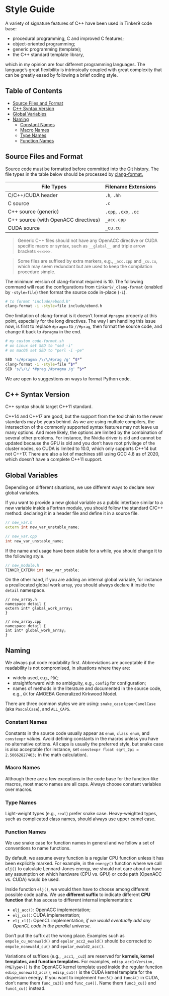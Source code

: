 # Style Guide
A variety of signature features of C++ have been used in Tinker9 code base:
- procedural programming, C and improved C features;
- object-oriented programming;
- generic programming (template);
- the C++ standard template library,

which in my opinion are four different programming languages. The language’s
great flexibility is intrinsically coupled with great complexity that can be
greatly eased by following a brief coding style.

## Table of Contents
- [Source Files and Format](#format)
- [C++ Syntax Version](#cpp.ver)
- [Global Variables](#glob.var)
- [Naming](#name)
   - [Constant Names](#name.const)
   - [Macro Names](#name.macro)
   - [Type Names](#name.type)
   - [Function Names](#name.func)

<a name='format'></a>
## Source Files and Format
Source code must be formatted before committed into the Git history. The file
types in the table below should be processed by
[clang-format.](https://clang.llvm.org/docs/ClangFormat.html)

| File Types | Filename Extensions |
|------------|---------------------|
| C/C++/CUDA header                    | `.h`, `.hh`           |
| C source                             | `.c`                  |
| C++ source (generic)                 | `.cpp`, `.cxx`, `.cc` |
| C++ source (with OpenACC directives) | `_acc.cpp`            |
| CUDA source                          | `_cu.cu`              |

> Generic C++ files should not have any OpenACC directive or CUDA specific macro
> or syntax, such as `__global__` and triple arrow brackets `<<<>>>`.

> Some files are suffixed by extra markers, e.g., `_acc.cpp` and `_cu.cu`, which
> may seem redundant but are used to keep the compilation procedure simple.

The minimum version of clang-format required is 10. The following command will
read the configurations from `tinker9/_clang-format` (enabled by `-style=file`)
then format the source code in-place (`-i`).

```bash
# to format "include/ebond.h"
clang-format -i -style=file include/ebond.h
```

One limitation of clang-format is it doesn’t format `#pragma` properly at this
point, especially for the long directives. The way I am handling this issue now,
is first to replace `#pragma` to `//#prag`, then format the source code, and
change it back to `#pragma` in the end.

```bash
# my custom code-format.sh
# on Linux set SED to "sed -i"
# on macOS set SED to "perl -i -pe"

SED 's/#pragma /\/\/#prag /g' “$*”
clang-format -i -style=file “$*”
SED 's/\/\/ *#prag /#pragma /g' “$*”
```

We are open to suggestions on ways to format Python code.

<a name='cpp.ver'></a>
## C++ Syntax Version
C++ syntax should target C++11 standard.

C++14 and C++17 are good, but the support from the toolchain to the newer
standards may be years behind. As we are using multiple compilers, the
intersection of the commonly supported syntax features may not leave us many
options. And more likely, the options are limited by the combination of several
other problems. For instance, the Nvidia driver is old and cannot be updated
because the GPU is old and you don’t have root privilege of the cluster nodes,
so CUDA is limited to 10.0, which only supports C++14 but not C++17. There are
also a lot of machines still using GCC 4.8 as of 2020, which doesn’t have a
complete C++11 support.

<a name='glob.var'></a>
## Global Variables
Depending on different situations, we use different ways to declare new global
variables.

If you want to provide a new global variable as a public interface similar to a
new variable inside a Fortran module, you should follow the standard C/C++
method: declaring it in a header file and define it in a source file.

```C++
// new_var.h
extern int new_var_unstable_name;

// new_var.cpp
int new_var_unstable_name;
```

If the name and usage have been stable for a while, you should change it to the
following style.

```C++
// new_module.h
TINKER_EXTERN int new_var_stable;
```

On the other hand, if you are adding an internal global variable, for instance a
preallocated global work array, you should always declare it inside the `detail`
namespace.

```
// new_array.h
namespace detail {
extern int* global_work_array;
}

// new_array.cpp
namespace detail {
int int* global_work_array;
}
```

<a name='name'></a>
## Naming
We always put code readability first. Abbreviations are acceptable if the
readability is not compromised, in situations where they are:
- widely used, e.g., `PBC`;
- straightforward with no ambiguity, e.g., `config` for configuration;
- names of methods in the literature and documented in the source code, e.g.,
  `GK` for AMOEBA Generalized Kirkwood Model.

There are three common styles we are using: `snake_case` `UpperCamelCase` (aka
`PascalCase`), and `ALL_CAPS`.

<a name='name.const'></a>
### Constant Names
Constants in the source code usually appear as `enum`, `class enum`, and
`constexpr` values. Avoid defining constants in the macros unless you have no
alternative options. All caps is usually the preferred style, but snake case is
also acceptable (for instance, set `constexpr float sqrt_2pi = 2.50662827463;`
in the math calculation).

<a name='name.macro'></a>
### Macro Names
Although there are a few exceptions in the code base for the function-like
macros, most macro names are all caps. Always choose constant variables over
macros.

<a name='name.type'></a>
### Type Names
Light-weight types (e.g., `real`) prefer snake case. Heavy-weighted types, such
as complicated class names, should always use upper camel case.

<a name='name.func'></a>
### Function Names
We use snake case for function names in general and we follow a set of
conventions to name functions.

By default, we assume every function is a regular CPU function unless it has
been explicitly marked. For example, in the `energy()` function where we call
`elj()` to calculate Lennard-Jones energy, we should not care about or have any
assumption on which hardware (CPU vs. GPU) or code path (OpenACC vs. CUDA) would
be used.

Inside function `elj()`, we would then have to choose among different possible
code paths. We use **different suffix** to indicate different **CPU function**
that has access to different internal implementation:
- `elj_acc()`: OpenACC implementation;
- `elj_cu()`: CUDA implementation;
- `elj_cl()`: OpenCL implementation, *if we would eventually add any OpenCL code
  in the parallel universe.*

Don’t put the suffix at the wrong place. Examples such as `empole_cu_nonewald()`
and `epolar_acc2_ewald()` should be corrected to `empole_nonewald_cu()` and
`epolar_ewald2_acc()`.

Variations of suffixes (e.g., `_acc1`, `_cu2`) are reserved for **kernels,
kernel templates, and function templates.** For examples, `edisp_acc1<Version,
PMEType>()` is the OpenACC kernel template used inside the regular function
`edisp_nonewald_acc()`; `edisp_cu1()` is the CUDA kernel template for the
dispersion energy. If you want to implement `func3()` and `func4()` in CUDA,
don’t name them `func_cu3()` and `func_cu4()`. Name them `func3_cu()` and
`func4_cu()` instead.
